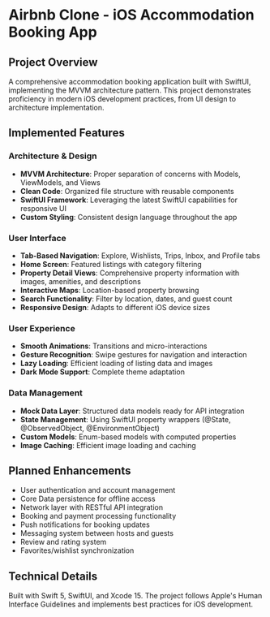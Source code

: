 # Airbnb Clone - iOS Accommodation Booking App

## Project Overview
A comprehensive accommodation booking application built with SwiftUI, implementing the MVVM architecture pattern. This project demonstrates proficiency in modern iOS development practices, from UI design to architecture implementation.

## Implemented Features

### Architecture & Design
- **MVVM Architecture**: Proper separation of concerns with Models, ViewModels, and Views
- **Clean Code**: Organized file structure with reusable components
- **SwiftUI Framework**: Leveraging the latest SwiftUI capabilities for responsive UI
- **Custom Styling**: Consistent design language throughout the app

### User Interface
- **Tab-Based Navigation**: Explore, Wishlists, Trips, Inbox, and Profile tabs
- **Home Screen**: Featured listings with category filtering
- **Property Detail Views**: Comprehensive property information with images, amenities, and descriptions
- **Interactive Maps**: Location-based property browsing
- **Search Functionality**: Filter by location, dates, and guest count
- **Responsive Design**: Adapts to different iOS device sizes

### User Experience
- **Smooth Animations**: Transitions and micro-interactions
- **Gesture Recognition**: Swipe gestures for navigation and interaction
- **Lazy Loading**: Efficient loading of listing data and images
- **Dark Mode Support**: Complete theme adaptation

### Data Management
- **Mock Data Layer**: Structured data models ready for API integration
- **State Management**: Using SwiftUI property wrappers (@State, @ObservedObject, @EnvironmentObject)
- **Custom Models**: Enum-based models with computed properties
- **Image Caching**: Efficient image loading and caching

## Planned Enhancements
- User authentication and account management
- Core Data persistence for offline access
- Network layer with RESTful API integration
- Booking and payment processing functionality
- Push notifications for booking updates
- Messaging system between hosts and guests
- Review and rating system
- Favorites/wishlist synchronization

## Technical Details
Built with Swift 5, SwiftUI, and Xcode 15. The project follows Apple's Human Interface Guidelines and implements best practices for iOS development.
